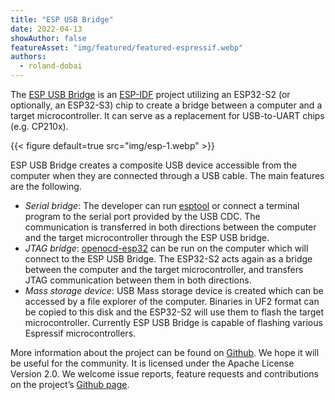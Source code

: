 ```yaml
---
title: "ESP USB Bridge"
date: 2022-04-13
showAuthor: false
featureAsset: "img/featured/featured-espressif.webp"
authors:
  - roland-dobai
---
```

The [ESP USB Bridge](https://github.com/espressif/esp-usb-bridge) is an [ESP-IDF](https://github.com/espressif/esp-idf) project utilizing an ESP32-S2 (or optionally, an ESP32-S3) chip to create a bridge between a computer and a target microcontroller. It can serve as a replacement for USB-to-UART chips (e.g. CP210x).

{{< figure
    default=true
    src="img/esp-1.webp"
    >}}

ESP USB Bridge creates a composite USB device accessible from the computer when they are connected through a USB cable. The main features are the following.

- *Serial bridge*: The developer can run [esptool](https://github.com/espressif/esptool) or connect a terminal program to the serial port provided by the USB CDC. The communication is transferred in both directions between the computer and the target microcontroller through the ESP USB bridge.
- *JTAG bridge*: [openocd-esp32](https://github.com/espressif/openocd-esp32) can be run on the computer which will connect to the ESP USB Bridge. The ESP32-S2 acts again as a bridge between the computer and the target microcontroller, and transfers JTAG communication between them in both directions.
- *Mass storage device*: USB Mass storage device is created which can be accessed by a file explorer of the computer. Binaries in UF2 format can be copied to this disk and the ESP32-S2 will use them to flash the target microcontroller. Currently ESP USB Bridge is capable of flashing various Espressif microcontrollers.

More information about the project can be found on [Github](https://github.com/espressif/esp-usb-bridge). We hope it will be useful for the community. It is licensed under the Apache License Version 2.0. We welcome issue reports, feature requests and contributions on the project’s [Github page](https://github.com/espressif/esp-usb-bridge).
